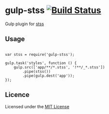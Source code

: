 gulp-stss [![Build Status](https://travis-ci.org/amitkothari/gulp-stss.png?branch=master)](https://travis-ci.org/amitkothari/gulp-stss)
=========

Gulp plugin for [stss](https://github.com/RonaldTreur/STSS) 


## Usage

```

var stss = require('gulp-stss');

gulp.task('styles', function () {
    gulp.src(['app/**/*.stss', '!**/_*.stss'])
        .pipe(stss())
        .pipe(gulp.dest('app'));
});
```



## Licence
Licensed under the [MIT License](http://opensource.org/licenses/MIT)
